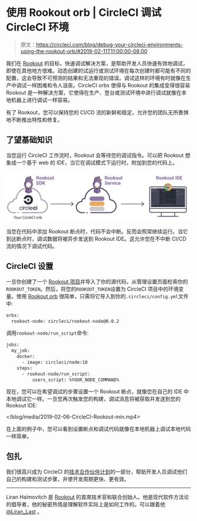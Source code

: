 # 使用 Rookout orb | CircleCI 调试 CircleCI 环境

> 原文：<https://circleci.com/blog/debug-your-circleci-environments-using-the-rookout-orb/#2019-02-11T11:00:00-08:00>

我们在 [Rookout](https://www.rookout.com/) 的目标，快速调试解决方案，是帮助开发人员快速有效地调试，即使在其他地方很难。动态创建的试运行或测试环境在每次创建时都可能有不同的配置，这会导致不可预测的结果和无法重现的错误。调试这样的环境有时就像在生产中调试一样困难和令人沮丧。CircleCI orbs 使得与 Rookout 的集成变得很容易 Rookout 是一种解决方案，它使得在生产、登台或测试环境中进行调试就像在本地机器上进行调试一样容易。

有了 Rookout，您可以保持您的 CI/CD 流的新鲜和稳定，允许您的团队无所畏惧地不断推出特性和修复。

## 了望基础知识

当您运行 CircleCI 工作流时，Rookout 会等待您的调试指令。可以把 Rookout 想象成一个基于 web 的 IDE，当它在调试模式下运行时，附加到您的代码上。

![CircleCi Rookout Diagram](img/81d7a4297c5513c89ab6051ce1586e75.png)

当您在代码中添加 Rookout 断点时，代码不会中断。反而会照常继续运行。当它到达断点时，调试数据将被异步发送到 Rookout IDE。这允许您在不中断 CI/CD 流的情况下调试代码。

## CircleCI 设置

一旦你创建了一个 [Rookout 项目](https://docs.rookout.com/docs/quick-start.html#3-create-a-project)并导入了你的源代码，从管理设置页面检索你的`ROOKOUT_TOKEN`。然后，将您的`ROOKOUT_TOKEN`设置为 CircleCI 项目中的环境变量。使用 [Rookout orb](https://circleci.com/developer/orbs/orb/rookout/rookout-node) 很简单，只需将它导入到你的`.circleci/config.yml`文件中:

```
orbs:
  rookout-node: circleci/rookout-node@0.0.2 
```

调用`rookout-node/run_script`命令:

```
jobs:
  my_job:
    docker:
      - image: circleci/node:10
    steps:
      - rookout-node/run_script:
          users_script: %YOUR_NODE_COMMAND% 
```

现在，您可以在希望调试的步骤设置一个 Rookout 断点，就像您在自己的 IDE 中本地调试它一样。一旦您再次触发您的构建，调试消息将被获取并发送到您的 Rookout IDE:

 </blog/media/2019-02-06-CircleCI-Rookout-min.mp4> 

在上面的例子中，您可以看到设置断点和调试代码就像在本地机器上调试本地代码一样简单。

## 包扎

我们很高兴成为 CircleCI 的[技术合作伙伴计划](https://circleci.com/blog/announcing-orbs-technology-partner-program/)的一部分，帮助开发人员调试他们自己的构建和测试步骤，并使开发周期更快、更有效。

* * *

Liran Haimovitch 是 [Rookout](https://www.rookout.com/) 的首席技术官和联合创始人。他是现代软件方法论的倡导者，他的秘密热情是理解软件实际上是如何工作的。可以跟着他 [@Liran_Last](https://twitter.com/Liran_Last?lang=en) 。